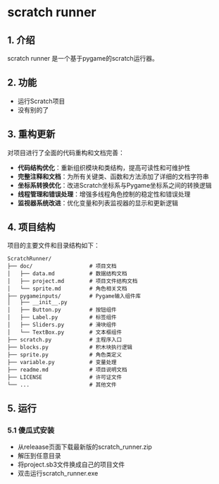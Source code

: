 # scratch runner
## 1. 介绍
scratch runner 是一个基于pygame的scratch运行器。

## 2. 功能
- 运行Scratch项目
- 没有别的了

## 3. 重构更新

对项目进行了全面的代码重构和文档完善：
- **代码结构优化**：重新组织模块和类结构，提高可读性和可维护性
- **完整注释和文档**：为所有关键类、函数和方法添加了详细的文档字符串
- **坐标系转换优化**：改进Scratch坐标系与Pygame坐标系之间的转换逻辑
- **线程管理和错误处理**：增强多线程角色控制的稳定性和错误处理
- **监视器系统改进**：优化变量和列表监视器的显示和更新逻辑

## 4. 项目结构

项目的主要文件和目录结构如下：

```
ScratchRunner/
├── doc/                  # 项目文档
│   ├── data.md           # 数据结构文档
│   ├── project.md        # 项目文件结构文档
│   └── sprite.md         # 角色相关文档
├── pygameinputs/         # Pygame输入组件库
│   ├── __init__.py
│   ├── Button.py         # 按钮组件
│   ├── Label.py          # 标签组件
│   ├── Sliders.py        # 滑块组件
│   └── TextBox.py        # 文本框组件
├── scratch.py            # 主程序入口
├── blocks.py             # 积木块执行逻辑
├── sprite.py             # 角色类定义
├── variable.py           # 变量处理
├── readme.md             # 项目说明文档
├── LICENSE               # 许可证文件
└── ...                   # 其他文件
```

## 5. 运行
### 5.1 傻瓜式安装
- 从releaase页面下载最新版的scratch_runner.zip
- 解压到任意目录
- 将project.sb3文件换成自己的项目文件
- 双击运行scratch_runner.exe

